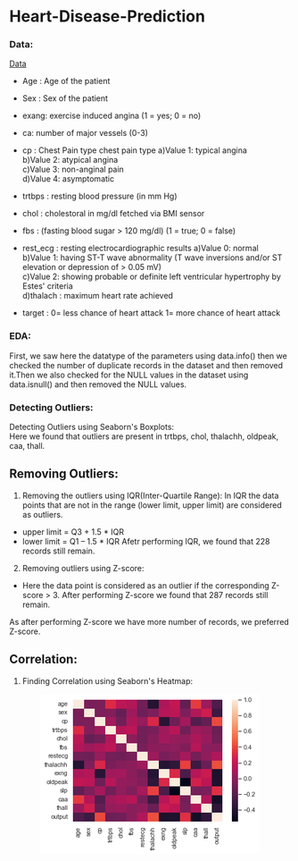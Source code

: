 # Heart-Disease-Prediction
### Data:
[Data](https://www.kaggle.com/datasets/rashikrahmanpritom/heart-attack-analysis-prediction-dataset)
- Age : Age of the patient

- Sex : Sex of the patient

- exang: exercise induced angina (1 = yes; 0 = no)

- ca: number of major vessels (0-3)

- cp : Chest Pain type chest pain type
a)Value 1: typical angina
<br>b)Value 2: atypical angina
<br>c)Value 3: non-anginal pain
<br>d)Value 4: asymptomatic
- trtbps : resting blood pressure (in mm Hg)
- chol : cholestoral in mg/dl fetched via BMI sensor
- fbs : (fasting blood sugar > 120 mg/dl) (1 = true; 0 = false)
- rest_ecg : resting electrocardiographic results
a)Value 0: normal
<br>b)Value 1: having ST-T wave abnormality (T wave inversions and/or ST elevation or depression of > 0.05 mV)
<br>c)Value 2: showing probable or definite left ventricular hypertrophy by Estes' criteria
<br>d)thalach : maximum heart rate achieved
- target : 0= less chance of heart attack 1= more chance of heart attack

### EDA:
<p> First, we saw here the datatype of the parameters using data.info() then we checked the number of duplicate records in the dataset and then removed it.Then
  we also checked for the NULL values in the dataset using data.isnull() and then removed the NULL values.</p>
  
### Detecting Outliers:
Detecting Outliers using Seaborn's Boxplots:
<br> Here we found that outliers are present in trtbps, chol, thalachh, oldpeak, caa, thall.

## Removing Outliers:
1. Removing the outliers using IQR(Inter-Quartile Range):
In IQR the data points that are not in the range (lower limit, upper limit) are considered as outliers.
- upper limit = Q3 + 1.5 * IQR
- lower limit = Q1 – 1.5 * IQR
Afetr performing IQR, we found that 228 records still remain.

2. Removing outliers using Z-score:
- Here the data point is considered as an outlier if the corresponding Z-score > 3.
After performing Z-score we found that 287 records still remain.

As after performing Z-score we have more number of records, we preferred Z-score.

## Correlation:
1. Finding Correlation using Seaborn's Heatmap:
<p align="center">
<img src="https://github.com/prathammehta16/Heart-Disease-Prediction/blob/images/sns.png">
</p>
